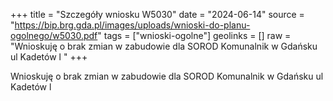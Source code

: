 +++
title = "Szczegóły wniosku W5030"
date = "2024-06-14"
source = "https://bip.brg.gda.pl/images/uploads/wnioski-do-planu-ogolnego/w5030.pdf"
tags = ["wnioski-ogolne"]
geolinks = []
raw = "Wnioskuję o brak zmian w zabudowie dla SOROD Komunalnik w Gdańsku ul Kadetów l "
+++

Wnioskuję o brak zmian w zabudowie dla SOROD Komunalnik w Gdańsku ul Kadetów
l



